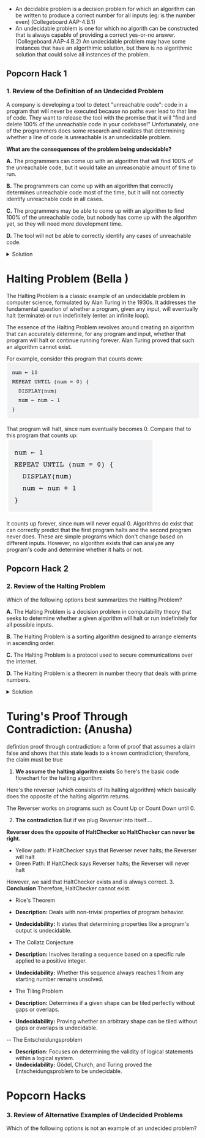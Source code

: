 



- An decidable problem is a decision problem for which an algorithm can be written to produce a correct number for all inputs (eg: is the number even) (Collegeboard AAP-4.B.1)
- An undecidable problem is one for which no algorith can be constructed that is always capable of providing a correct yes-or-no answer. (Collegeboard AAP-4.B.2) An undecidable problem may have some instances  that have an algorthimic solution, but there is no algorithmic solution that could solve all instances of the problem. 

## Popcorn Hack 1

### 1. Review of the Definition of an Undecided Problem

 A company is developing a tool to detect "unreachable code": code in a program that will never be executed because no paths ever lead to that line of code. They want to release the tool with the promise that it will "find and delete 100% of the unreachable code in your codebase!" Unfortunately, one of the programmers does some research and realizes that determining whether a line of code is unreachable is an undecidable problem.

**What are the consequences of the problem being undecidable?**

**A.** The programmers can come up with an algorithm that will find 100% of the unreachable code, but it would take an unreasonable amount of time to run.

**B.** The programmers can come up with an algorithm that correctly determines unreachable code most of the time, but it will not correctly identify unreachable code in all cases.

**C.** The programmers may be able to come up with an algorithm to find 100% of the unreachable code, but nobody has come up with the algorithm yet, so they will need more development time.

**D.** The tool will not be able to correctly identify any cases of unreachable code.

<details>
  <summary>Solution</summary>
  <strong>B</strong> is the correct answer as the definition of an undecided problem states that an algorithm may be able to solve the problem in some cases but no algorithm exists to solve all cases.  
</details>


# Halting Problem (Bella )

The Halting Problem is a classic example of an undecidable problem in computer science, formulated by Alan Turing in the 1930s. It addresses the fundamental question of whether a program, given any input, will eventually halt (terminate) or run indefinitely (enter an infinite loop).

The essence of the Halting Problem revolves around creating an algorithm that can accurately determine, for any program and input, whether that program will halt or continue running forever. Alan Turing proved that such an algorithm cannot exist.

For example, consider this program that counts down:
![Alt text](images/decided.png)

That program will halt, since num eventually becomes 0.
Compare that to this program that counts up:
![Alt text](images/undecided.png)

It counts up forever, since num will never equal 0.
Algorithms do exist that can correctly predict that the first program halts and the second program never does. These are simple programs which don't change based on different inputs.
However, no algorithm exists that can analyze any program's code and determine whether it halts or not.

## Popcorn Hack 2

### 2. Review of the Halting Problem

Which of the following options best summarizes the Halting Problem?

**A.** The Halting Problem is a decision problem in computability theory that seeks to determine whether a given algorithm will halt or run indefinitely for all possible inputs.

**B.** The Halting Problem is a sorting algorithm designed to arrange elements in ascending order.

**C.** The Halting Problem is a protocol used to secure communications over the internet.

**D.** The Halting Problem is a theorem in number theory that deals with prime numbers.

<details>
  <summary>Solution</summary>
  <strong>A</strong> is the correct answer as the Halting Problem was Turing's proof of the existence of an undecided problem.   
</details>

# Turing's Proof Through Contradiction: (Anusha)
defintion proof through contradiction: a form of proof that assumes a claim false and shows that this state leads to a known contradiction; therefore, the claim must be true
1. **We assume the halting algoritm exists**
So here's the basic code flowchart for the halting algorithm:

Here's the reverser (which consists of its halting algorithm) which basically does the opposite of the halting algoritm returns.

The Reverser works on programs such as Count Up or Count Down until 0.

2. **The contradiction**
But if we plug Reverser into itself....

**Reverser does the opposite of HaltChecker so HaltChecker can never be right.**

- Yellow path: If HaltChecker says that Reverser never halts; the Reverser will halt
- Green Path: If HaltCheck says Reverser halts; the Reverser will never halt

However, we said that HaltChecker exists and is always correct.
3. **Conclusion**
Therefore, HaltChecker cannot exist.





- Rice's Theorem
- **Description:** Deals with non-trivial properties of program behavior.
- **Undecidability:** It states that determining properties like a program's output is undecidable.

- The Collatz Conjecture
- **Description:** Involves iterating a sequence based on a specific rule applied to a positive integer.
- **Undecidability:** Whether this sequence always reaches 1 from any starting number remains unsolved.

-  The Tiling Problem
- **Description:** Determines if a given shape can be tiled perfectly without gaps or overlaps.
- **Undecidability:** Proving whether an arbitrary shape can be tiled without gaps or overlaps is undecidable.

-- The Entscheidungsproblem
- **Description:** Focuses on determining the validity of logical statements within a logical system.
- **Undecidability:** Gödel, Church, and Turing proved the Entscheidungsproblem to be undecidable.

# Popcorn Hacks 









### 3. Review of Alternative Examples of Undecided Problems

Which of the following options is not an example of an undecided problem?










